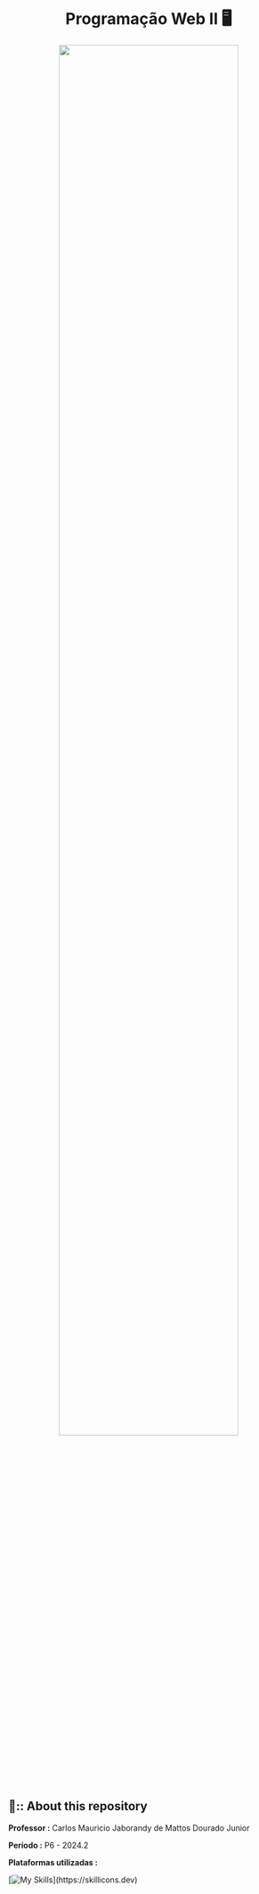 
<div align="center">
    <h1> Programação Web II 🖥 </h1>
</div>

<div align="center">
<img width="80%" src="https://github.com/user-attachments/assets/833dc876-0c70-4b97-b2ce-774bcfa4f30a">

</div>

<div>
    <h2>📍:: About this repository</h2>
</div>

<strong> Professor :</strong>  Carlos Mauricio Jaborandy de Mattos Dourado Junior

<strong> Período :</strong> <a> P6 - 2024.2 </a> 

<strong> Plataformas utilizadas :</strong>

 [![My Skills](https://skillicons.dev/icons?i=js,html,css,vscode,)](https://skillicons.dev)




